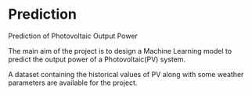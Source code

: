 # Prediction
Prediction of Photovoltaic Output Power

The main aim of the project is to design a Machine Learning model to predict the output power of a Photovoltaic(PV) system.

A dataset containing the historical values of PV along with some weather parameters are available for the project.
